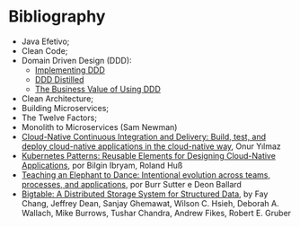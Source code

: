 # Bibliography



- Java Efetivo;   
- Clean Code;
- Domain Driven Design (DDD): 
  - [Implementing DDD](https://www.amazon.co.uk/Implementing-Domain-Driven-Design-Vaughn-Vernon/dp/0321834577) 
  - [DDD Distilled](https://www.amazon.co.uk/Domain-Driven-Design-Distilled-Vaughn-Vernon/dp/0134434420/ref=pd_lpo_14_t_1/262-0200870-8496500?_encoding=UTF8&pd_rd_i=0134434420&pd_rd_r=c7957a5b-3f2f-4008-8c93-8a9b5792c448&pd_rd_w=JKKyX&pd_rd_wg=dFALp&pf_rd_p=7b8e3b03-1439-4489-abd4-4a138cf4eca6&pf_rd_r=W41G9RPNEBHEF8Y5DXG8&psc=1&refRID=W41G9RPNEBHEF8Y5DXG8)
  - [The Business Value of Using DDD](https://www.informit.com/articles/article.aspx?p=1944876&seqNum=4)
- Clean Architecture;
- Building Microservices;
- The Twelve Factors;
- Monolith to Microservices (Sam Newman)
- [Cloud-Native Continuous Integration and Delivery: Build, test, and deploy cloud-native applications in the cloud-native way](https://www.amazon.com.br/gp/product/B07HHDVSJK?ref_=kcp_mac_dp), Onur Yılmaz
- [Kubernetes Patterns: Reusable Elements for Designing Cloud-Native Applications](https://www.amazon.com.br/Kubernetes-Patterns-Designing-Cloud-Native-Applications-ebook/dp/B07QH3JCC6/ref=sr_1_1?__mk_pt_BR=%C3%85M%C3%85%C5%BD%C3%95%C3%91&dchild=1&keywords=kubernetes+patterns&qid=1591755073&s=digital-text&sr=1-1), por Bilgin Ibryam, Roland Huß
- [Teaching an Elephant to Dance: Intentional evolution across teams, processes, and applications](https://www.redhat.com/cms/managed-files/mi-middleware-teaching-elephant-to-dance-ebook-f8980kc-201709-en.pdf), por Burr Sutter e Deon Ballard
- [Bigtable: A Distributed Storage System for Structured Data](https://static.googleusercontent.com/media/research.google.com/en//archive/bigtable-osdi06.pdf), by Fay Chang, Jeffrey Dean, Sanjay Ghemawat, Wilson C. Hsieh, Deborah A. Wallach, Mike Burrows, Tushar Chandra, Andrew Fikes, Robert E. Gruber
